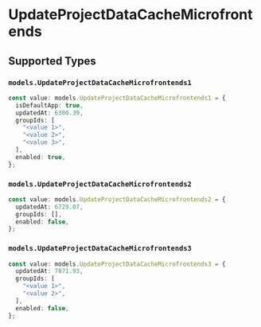 # UpdateProjectDataCacheMicrofrontends


## Supported Types

### `models.UpdateProjectDataCacheMicrofrontends1`

```typescript
const value: models.UpdateProjectDataCacheMicrofrontends1 = {
  isDefaultApp: true,
  updatedAt: 6300.39,
  groupIds: [
    "<value 1>",
    "<value 2>",
    "<value 3>",
  ],
  enabled: true,
};
```

### `models.UpdateProjectDataCacheMicrofrontends2`

```typescript
const value: models.UpdateProjectDataCacheMicrofrontends2 = {
  updatedAt: 6729.07,
  groupIds: [],
  enabled: false,
};
```

### `models.UpdateProjectDataCacheMicrofrontends3`

```typescript
const value: models.UpdateProjectDataCacheMicrofrontends3 = {
  updatedAt: 7871.93,
  groupIds: [
    "<value 1>",
    "<value 2>",
  ],
  enabled: false,
};
```

